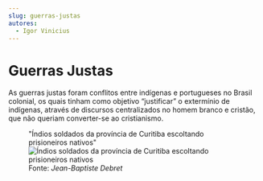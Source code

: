 ```yaml
---
slug: guerras-justas
autores:
  - Igor Vinicius
---
```


# Guerras Justas

As guerras justas foram conflitos entre indígenas e portugueses no Brasil colonial, os quais
tinham como objetivo “justificar” o extermínio de indígenas, através de discursos centralizados
no homem branco e cristão, que não queriam converter-se ao cristianismo.

<figure>
  <figcaption>
    "Índios soldados da província de Curitiba escoltando prisioneiros nativos"
  </figcaption>
    <img src="https://upload.wikimedia.org/wikipedia/commons/thumb/e/ec/Indian_Soldiers_from_the_Coritiba_Province_Escorting_Native_Prisoners.jpg/525px-Indian_Soldiers_from_the_Coritiba_Province_Escorting_Native_Prisoners.jpg" alt="Índios soldados da província de Curitiba escoltando prisioneiros nativos"/>
  <figcaption>
    Fonte: <cite>Jean-Baptiste Debret</cite>
  </figcaption>
<figure>

